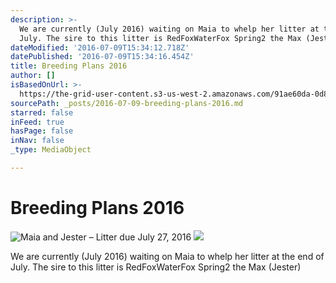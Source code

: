 ```yaml
---
description: >-
  We are currently (July 2016) waiting on Maia to whelp her litter at the end of
  July. The sire to this litter is RedFoxWaterFox Spring2 the Max (Jester)
dateModified: '2016-07-09T15:34:12.718Z'
datePublished: '2016-07-09T15:34:16.454Z'
title: Breeding Plans 2016
author: []
isBasedOnUrl: >-
  https://the-grid-user-content.s3-us-west-2.amazonaws.com/91ae60da-0d89-44d3-ac76-8d7ecc9fb775.jpg
sourcePath: _posts/2016-07-09-breeding-plans-2016.md
starred: false
inFeed: true
hasPage: false
inNav: false
_type: MediaObject

---
```

# **Breeding Plans 2016**
![Maia and Jester – Litter due July 27, 2016](https://the-grid-user-content.s3-us-west-2.amazonaws.com/93806bd8-81af-464e-a874-2960ca247d87.jpg)
![](https://the-grid-user-content.s3-us-west-2.amazonaws.com/ca613155-753c-4436-8e01-2053449e4c37.jpg)

We are currently (July 2016) waiting on Maia to whelp her litter at the end of July. The sire to this litter is RedFoxWaterFox Spring2 the Max (Jester)